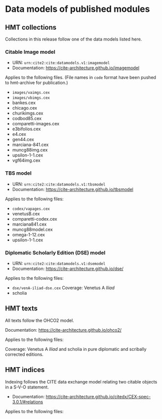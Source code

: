 
# Data models of published modules


## HMT collections

Collections in this release follow one of the data models listed here.

### Citable Image model


-  URN: `urn:cite2:cite:datamodels.v1:imagemodel`
-  Documentation:  <https://cite-architecture.github.io/imagemodel>

Applies to the following files.  (File names in `code` format have been pushed to hmt-archive for publication.)

-   `images/vaimgs.cex`
-   `images/vbimgs.cex`
-   bankes.cex
-   chicago.cex
-   churikimgs.cex
-   codbod85.cex
-   comparetti-images.cex
-   e3bifolios.cex
-   e4.cex
-   gen44.cex
-   marciana-841.cex
-   muncg88img.cex
-   upsilon-1-1.cex
-   vgf64img.cex



### TBS model


-   URN: `urn:cite2:cite:datamodels.v1:tbsmodel`
-   Documentation:  <https://cite-architecture.github.io/tbsmodel>

Applies to the following files:


-   `codex/vapages.cex`
-   venetusB.cex
-   comparetti-codex.cex
-   marciana841.cex
-   muncg88model.cex
-   omega-1-12.cex
-   upsilon-1-1.cex




### Diplomatic Scholarly Edition (DSE) model

-  URN: `urn:cite2:cite:datamodels.v1:dsemodel`
-  Documentation:  <https://cite-architecture.github.io/dse/>


Applies to the following files:

-  `dse/venA-iliad-dse.cex` Coverage:  Venetus A *Iliad*
-  scholia


## HMT texts

All texts follow the OHCO2 model.

Documentation:  <https://cite-architecture.github.io/ohco2/>


Applies to the following files:

Coverage: Venetus A *Iliad* and scholia in pure diplomatic and scribally corrected editions.

## HMT indices

Indexing follows the CITE data exchange model relating two citable objects in a S-V-O statement.

-   Documentation:  <https://cite-architecture.github.io/citedx/CEX-spec-3.0.1/#relations>

Applies to the following files:
